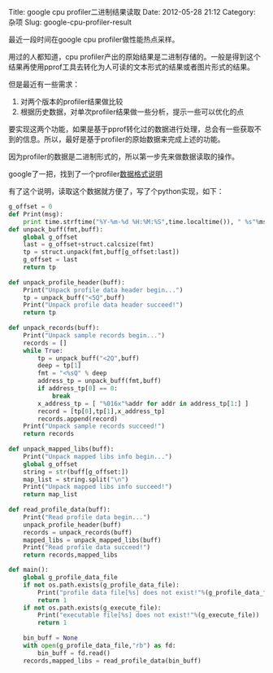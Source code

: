 Title: google cpu profiler二进制结果读取
Date: 2012-05-28 21:12
Category: 杂项
Slug: google-cpu-profiler-result

最近一段时间在google cpu profiler做性能热点采样。

用过的人都知道，cpu profiler产出的原始结果是二进制存储的。一般是得到这个结果再使用pprof工具去转化为人可读的文本形式的结果或者图片形式的结果。

但是最近有一些需求：

1.  对两个版本的profiler结果做比较
2.  根据历史数据，对单次profiler结果做一些分析，提示一些可以优化的点

要实现这两个功能，如果是基于pprof转化过的数据进行处理，总会有一些获取不到的信息。所以，最好是基于profiler的原始数据来完成上述的功能。

因为profiler的数据是二进制形式的，所以第一步先来做数据读取的操作。

google了一把，找到了一个profiler[数据格式说明](http://google-perftools.googlecode.com/svn/trunk/doc/cpuprofile-fileformat.html)

有了这个说明，读取这个数据就方便了，写了个python实现，如下：

```python
g_offset = 0
def Print(msg):
    print time.strftime("%Y-%m-%d %H:%M:%S",time.localtime()), " %s"%msg
def unpack_buff(fmt,buff):
    global g_offset
    last = g_offset+struct.calcsize(fmt)
    tp = struct.unpack(fmt,buff[g_offset:last])
    g_offset = last
    return tp
     
def unpack_profile_header(buff):
    Print("Unpack profile data header begin...")
    tp = unpack_buff("<5Q",buff)
    Print("Unpack profile data header succeed!")
    return tp
     
def unpack_records(buff):
    Print("Unpack sample records begin...")
    records = []
    while True:
        tp = unpack_buff("<2Q",buff)
        deep = tp[1]
        fmt = "<%sQ" % deep
        address_tp = unpack_buff(fmt,buff)
        if address_tp[0] == 0:
            break
        x_address_tp = [ "%016x"%addr for addr in address_tp[1:] ]
        record = [tp[0],tp[1],x_address_tp]
        records.append(record)
    Print("Unpack sample records succeed!")
    return records
 
def unpack_mapped_libs(buff):
    Print("Unpack mapped libs info begin...")
    global g_offset
    string = str(buff[g_offset:])
    map_list = string.split("\n")
    Print("Unpack mapped libs info succeed!")
    return map_list
 
def read_profile_data(buff):
    Print("Read profile data begin...")
    unpack_profile_header(buff)
    records = unpack_records(buff)
    mapped_libs = unpack_mapped_libs(buff)
    Print("Read profile data succeed!")
    return records,mapped_libs

def main():
    global g_profile_data_file
    if not os.path.exists(g_profile_data_file):
        Print("profile data file[%s] does not exist!"%(g_profile_data_file))
        return 1
    if not os.path.exists(g_execute_file):
        Print("executable file[%s] does not exist!"%(g_execute_file))
        return 1
 
    bin_buff = None
    with open(g_profile_data_file,"rb") as fd:
        bin_buff = fd.read()
    records,mapped_libs = read_profile_data(bin_buff)
```
